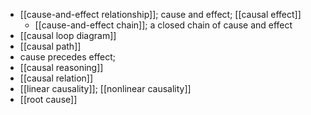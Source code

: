 - [[cause-and-effect relationship]]; cause and effect; [[causal effect]]
    - [[cause-and-effect chain]]; a closed chain of cause and effect
- [[causal loop diagram]]
- [[causal path]]
- cause precedes effect; 
- [[causal reasoning]]
- [[causal relation]]
- [[linear causality]]; [[nonlinear causality]]
- [[root cause]]
